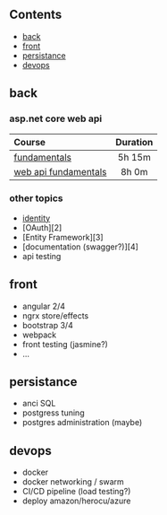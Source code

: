 ## Contents
* [back](#back)
* [front](#front)
* [persistance](#persistance)
* [devops](#devops)

## back
### asp.net core web api
| Course                        |   Duration    | 
| :---------------------------- |:-------------:| 
| [fundamentals][0]             |  5h 15m       |  
| [web api fundamentals][1]     |  8h 0m        |  

### other topics
+ [identity][1] 
+ [OAuth][2]
+ [Entity Framework][3]
+ [documentation (swagger?)][4]
+ api testing

## front
+ angular 2/4
+ ngrx store/effects
+ bootstrap 3/4
+ webpack
+ front testing (jasmine?)
+ ...

## persistance
+ anci SQL
+ postgress tuning 
+ postgres administration (maybe)

## devops
+ docker
+ docker networking / swarm
+ CI/CD pipeline (load testing?)
+ deploy amazon/herocu/azure

[0]:https://app.pluralsight.com/library/courses/aspdotnet-core-1-0-fundamentals/table-of-contents
[1]:https://app.pluralsight.com/library/courses/asp-dot-net-core-restful-api-building/table-of-contents
